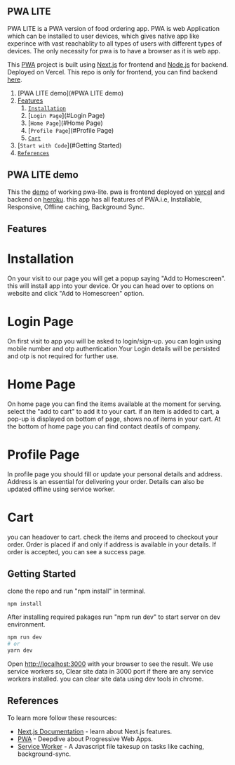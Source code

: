 ## PWA LITE
PWA LITE is a PWA version of food ordering app. PWA is web Application which can be installed to user devices, which gives native app like experince with vast reachablity to all types of users with different types of devices. The only necessity for pwa is to have a browser as it is web app.

This [PWA](https://developers.google.com/web/updates/2015/12/getting-started-pwa) project is built using [Next.js](https://nextjs.org/) for frontend and [Node.js](https://nodejs.org) for backend. Deployed on Vercel. This repo is only for frontend, you can find backend [here](https://github.com/akash-maurya/pwa-Backend).

1. [PWA LITE demo](#PWA LITE demo)
1. [Features](#Features)
   1. [`Installation`](#Installation)
   1. [`Login Page`](#Login Page)
   1. [`Home Page`](#Home Page)
   1. [`Profile Page`](#Profile Page)
   1. [`Cart`](#Cart)
1. [`Start with Code`](#Getting Started)
1. [`References`](#References)

## PWA LITE demo
This the [demo](https://licious-lite.vercel.app/) of working pwa-lite. pwa is frontend deployed on [vercel](https://vercel.com/) and backend on [heroku](https://www.heroku.com/). this app has all features of PWA.i.e, Installable, Responsive, Offline caching, Background Sync.
## Features

# Installation
On your visit to our page you will get a popup saying "Add to Homescreen". this will install app into your device. Or you can head over to options on website and click "Add to Homescreen" option.

# Login Page
On first visit to app you will be asked to login/sign-up. you can login using mobile number and otp authentication.Your Login details will be persisted and otp is not required for further use.

# Home Page
On home page you can find the items available at the moment for serving. select the "add to cart" to add it to your cart. if an item is added to cart, a pop-up is displayed on bottom of page, shows no.of items in your cart. At the bottom of home page you can find contact deatils of company.

# Profile Page
In profile page you should fill or update your personal details and address. Address is an essential for delivering your order. Details can also be updated offline using service worker.

# Cart
you can headover to cart. check the items and proceed to checkout your order. Order is placed if and only if address is available in your details.
If order is accepted, you can see a success page.

## Getting Started
clone the repo and run "npm install" in terminal.
```bash
npm install
```

After installing required pakages run "npm run dev" to start server on dev environment.

```bash
npm run dev
# or
yarn dev
```

Open [http://localhost:3000](http://localhost:3000) with your browser to see the result. We use service workers so, Clear site data in 3000 port if there are any service workers installed. you can clear site data using dev tools in chrome.


## References

To learn more follow these resources:

- [Next.js Documentation](https://nextjs.org/docs) - learn about Next.js features.
- [PWA](https://web.dev/progressive-web-apps/) - Deepdive about Progressive Web Apps.
- [Service Worker](https://developers.google.com/web/ilt/pwa/introduction-to-service-worker) - A Javascript file takesup on tasks like caching, background-sync.



